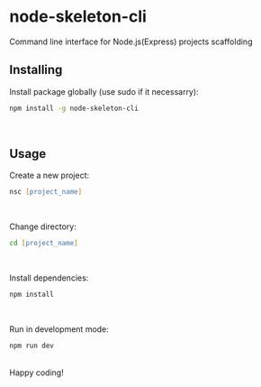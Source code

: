 # node-skeleton-cli
Command line interface for Node.js(Express) projects scaffolding

## Installing

Install package globally (use sudo if it necessarry):
```zsh
npm install -g node-skeleton-cli
```
</br>

## Usage

Create a new project:
```zsh
nsc [project_name]
```
</br>

Сhange directory:
```zsh
cd [project_name]
```
</br>

Install dependencies:
```zsh
npm install
```
</br>

Run in development mode:
```zsh
npm run dev
```
</br>
Happy coding!

